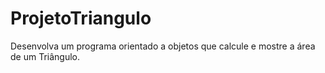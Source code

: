 # ProjetoTriangulo
Desenvolva um programa orientado a objetos que calcule e mostre a área de um Triângulo.
